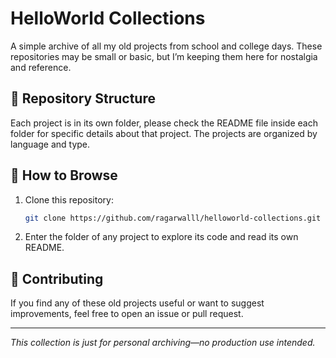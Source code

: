 # HelloWorld Collections

A simple archive of all my old projects from school and college days. These repositories may be small or basic, but I’m keeping them here for nostalgia and reference.

## 📂 Repository Structure

Each project is in its own folder, please check the README file inside each folder for specific details about that project. The projects are organized by language and type.

## 🚀 How to Browse

1. Clone this repository:
   ```bash
   git clone https://github.com/ragarwalll/helloworld-collections.git
   ```
2. Enter the folder of any project to explore its code and read its own README.

## 🤝 Contributing

If you find any of these old projects useful or want to suggest improvements, feel free to open an issue or pull request.

---

*This collection is just for personal archiving—no production use intended.*
